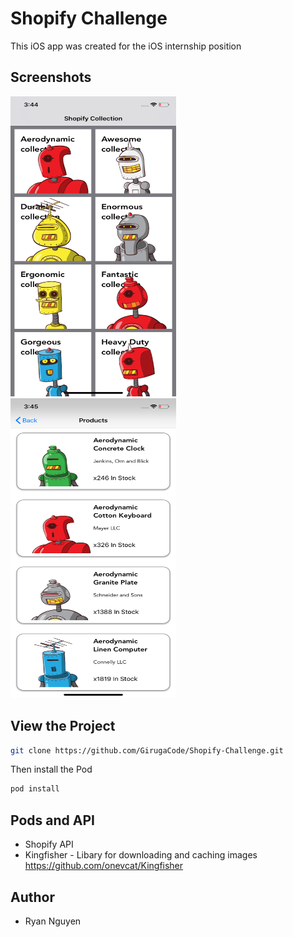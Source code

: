 # Shopify Challenge

This iOS app was created for the iOS internship position

## Screenshots

<img src="img/HomeScreen.png" width ="265" height="480"> <img src="img/DetailScreen.png" width ="265" height="480">


## View the Project

```bash
git clone https://github.com/GirugaCode/Shopify-Challenge.git
```
Then install the Pod

```bash
pod install
```


## Pods and API

* Shopify API 
* Kingfisher - Libary for downloading and caching images  <https://github.com/onevcat/Kingfisher>


## Author

* Ryan Nguyen

